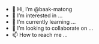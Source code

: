 - 👋 Hi, I’m @baak-matong
- 👀 I’m interested in ...
- 🌱 I’m currently learning ...
- 💞️ I’m looking to collaborate on ...
- 📫 How to reach me ...

<!---
baak-matong/baak-matong is a ✨ special ✨ repository because its `README.md` (this file) appears on your GitHub profile.
You can click the Preview link to take a look at your changes.
--->
